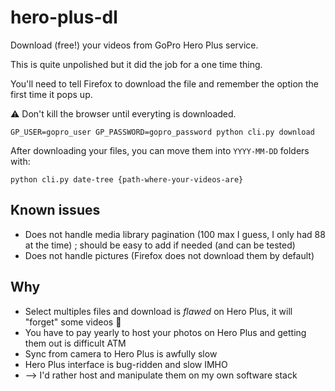 # hero-plus-dl

Download (free!) your videos from GoPro Hero Plus service.

This is quite unpolished but it did the job for a one time thing.

You'll need to tell Firefox to download the file and remember the option the first time it pops up.

:warning: Don't kill the browser until everyting is downloaded.

```shell
GP_USER=gopro_user GP_PASSWORD=gopro_password python cli.py download
```

After downloading your files, you can move them into `YYYY-MM-DD` folders with:

```shell
python cli.py date-tree {path-where-your-videos-are}
```

## Known issues

- Does not handle media library pagination (100 max I guess, I only had 88 at the time) ; should be easy to add if needed (and can be tested)
- Does not handle pictures (Firefox does not download them by default)

## Why

- Select multiples files and download is _flawed_ on Hero Plus, it will "forget" some videos :facepalm:
- You have to pay yearly to host your photos on Hero Plus and getting them out is difficult ATM
- Sync from camera to Hero Plus is awfully slow
- Hero Plus interface is bug-ridden and slow IMHO
- —> I'd rather host and manipulate them on my own software stack
